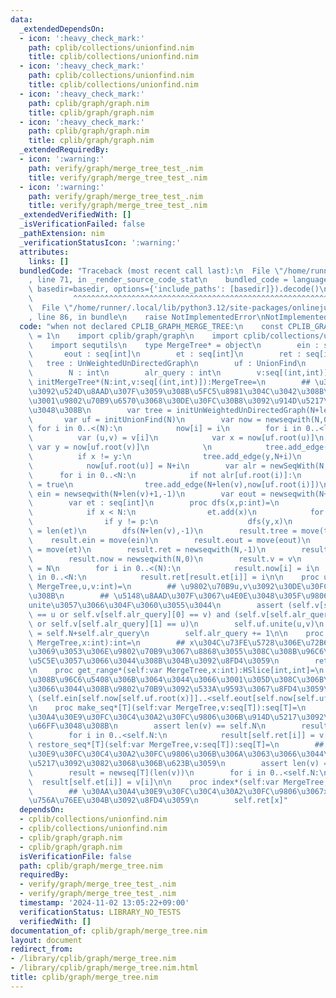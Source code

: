 ```yaml
---
data:
  _extendedDependsOn:
  - icon: ':heavy_check_mark:'
    path: cplib/collections/unionfind.nim
    title: cplib/collections/unionfind.nim
  - icon: ':heavy_check_mark:'
    path: cplib/collections/unionfind.nim
    title: cplib/collections/unionfind.nim
  - icon: ':heavy_check_mark:'
    path: cplib/graph/graph.nim
    title: cplib/graph/graph.nim
  - icon: ':heavy_check_mark:'
    path: cplib/graph/graph.nim
    title: cplib/graph/graph.nim
  _extendedRequiredBy:
  - icon: ':warning:'
    path: verify/graph/merge_tree_test_.nim
    title: verify/graph/merge_tree_test_.nim
  - icon: ':warning:'
    path: verify/graph/merge_tree_test_.nim
    title: verify/graph/merge_tree_test_.nim
  _extendedVerifiedWith: []
  _isVerificationFailed: false
  _pathExtension: nim
  _verificationStatusIcon: ':warning:'
  attributes:
    links: []
  bundledCode: "Traceback (most recent call last):\n  File \"/home/runner/.local/lib/python3.12/site-packages/onlinejudge_verify/documentation/build.py\"\
    , line 71, in _render_source_code_stat\n    bundled_code = language.bundle(stat.path,\
    \ basedir=basedir, options={'include_paths': [basedir]}).decode()\n          \
    \         ^^^^^^^^^^^^^^^^^^^^^^^^^^^^^^^^^^^^^^^^^^^^^^^^^^^^^^^^^^^^^^^^^^^^^^^^^^^^^^^^^\n\
    \  File \"/home/runner/.local/lib/python3.12/site-packages/onlinejudge_verify/languages/nim.py\"\
    , line 86, in bundle\n    raise NotImplementedError\nNotImplementedError\n"
  code: "when not declared CPLIB_GRAPH_MERGE_TREE:\n    const CPLIB_GRAPH_MERGE_TREE*\
    \ = 1\n    import cplib/graph/graph\n    import cplib/collections/unionfind\n\
    \    import sequtils\n    type MergeTree* = object\n        ein : seq[int]\n \
    \       eout : seq[int]\n        et : seq[int]\n        ret : seq[int]\n     \
    \   tree : UnWeightedUnDirectedGraph\n        uf : UnionFind\n        now : seq[int]\n\
    \        N : int\n        alr_query : int\n        v:seq[(int,int)]\n    proc\
    \ initMergeTree*(N:int,v:seq[(int,int)]):MergeTree=\n        ## \u30AF\u30A8\u30EA\
    \u3092\u524D\u8AAD\u307F\u3059\u308B\u5FC5\u8981\u304C\u3042\u308B\u306E\u3067\
    \u3001\u9802\u70B9\u6570\u3068\u30DE\u30FC\u30B8\u3092\u914D\u5217\u3067\u4E0E\
    \u3048\u308B\n        var tree = initUnWeightedUnDirectedGraph(N+len(v)+1)\n \
    \       var uf = initUnionFind(N)\n        var now = newseqwith(N,0)\n       \
    \ for i in 0..<(N):\n            now[i] = i\n        for i in 0..<len(v):\n  \
    \          var (u,v) = v[i]\n            var x = now[uf.root(u)]\n           \
    \ var y = now[uf.root(v)]\n            \n            tree.add_edge(x,N+i)\n  \
    \          if x != y:\n                tree.add_edge(y,N+i)\n            uf.unite(u,v)\n\
    \            now[uf.root(u)] = N+i\n        var alr = newSeqWith(N,false)\n  \
    \      for i in 0..<N:\n            if not alr[uf.root(i)]:\n                alr[uf.root(i)]\
    \ = true\n                tree.add_edge(N+len(v),now[uf.root(i)])\n        var\
    \ ein = newseqwith(N+len(v)+1,-1)\n        var eout = newseqwith(N+len(v)+1,-1)\n\
    \        var et : seq[int]\n        proc dfs(x,p:int)=\n            ein[x] = len(et)\n\
    \            if x < N:\n                et.add(x)\n            for y in tree[x]:\n\
    \                if y != p:\n                    dfs(y,x)\n            eout[x]\
    \ = len(et)\n        dfs(N+len(v),-1)\n        result.tree = move(tree)\n    \
    \    result.ein = move(ein)\n        result.eout = move(eout)\n        result.et\
    \ = move(et)\n        result.ret = newseqwith(N,-1)\n        result.uf = initUnionFind(N)\n\
    \        result.now = newseqwith(N,0)\n        result.v = v\n        result.N\
    \ = N\n        for i in 0..<(N):\n            result.now[i] = i\n        for i\
    \ in 0..<N:\n            result.ret[result.et[i]] = i\n\n    proc unite*(self:var\
    \ MergeTree,u,v:int)=\n        ## \u9802\u70B9u,v\u3092\u30DE\u30FC\u30B8\u3059\
    \u308B\n        ## \u5148\u8AAD\u307F\u3067\u4E0E\u3048\u305F\u9806\u756A\u306B\
    unite\u3057\u3066\u304F\u3060\u3055\u3044\n        assert (self.v[self.alr_query][0]\
    \ == u or self.v[self.alr_query][0] == v) and (self.v[self.alr_query][1] == v\
    \ or self.v[self.alr_query][1] == u)\n        self.uf.unite(u,v)\n        self.now[self.uf.root(u)]\
    \ = self.N+self.alr_query\n        self.alr_query += 1\n\n    proc get_id*(self:var\
    \ MergeTree,x:int):int=\n        ## x\u304C\u73FE\u5728\u306E\u72B6\u614B\u3067\
    \u3069\u3053\u306E\u9802\u70B9\u3067\u8868\u3055\u308C\u308B\u96C6\u5408\u306B\
    \u5C5E\u3057\u3066\u3044\u308B\u304B\u3092\u8FD4\u3059\n        return self.now[self.uf.root(x)]\n\
    \n    proc get_range*(self:var MergeTree,x:int):HSlice[int,int]=\n        ## \u3042\
    \u308B\u96C6\u5408\u306B\u3064\u3044\u3066\u3001\u305D\u308C\u306B\u5C5E\u3057\
    \u3066\u3044\u308B\u9802\u70B9\u3092\u533A\u9593\u3067\u8FD4\u3059\n        return\
    \ (self.ein[self.now[self.uf.root(x)]]..<self.eout[self.now[self.uf.root(x)]])\n\
    \n    proc make_seq*[T](self:var MergeTree,v:seq[T]):seq[T]=\n        ## \u30AA\
    \u30A4\u30E9\u30FC\u30C4\u30A2\u30FC\u9806\u306B\u914D\u5217\u3092\u4E26\u3073\
    \u66FF\u3048\u308B\n        assert len(v) == self.N\n        result = newseq[T](len(v))\n\
    \        for i in 0..<self.N:\n            result[self.ret[i]] = v[i]\n\n    proc\
    \ restore_seq*[T](self:var MergeTree,v:seq[T]):seq[T]=\n        ## \u30AA\u30A4\
    \u30E9\u30FC\u30C4\u30A2\u30FC\u9806\u306B\u306A\u3063\u3066\u3044\u308B\u914D\
    \u5217\u3092\u3082\u3068\u306B\u623B\u3059\n        assert len(v) == self.N\n\
    \        result = newseq[T](len(v))\n        for i in 0..<self.N:\n          \
    \  result[self.et[i]] = v[i]\n\n    proc index*(self:var MergeTree,x:int):int=\n\
    \        ## \u30AA\u30A4\u30E9\u30FC\u30C4\u30A2\u30FC\u9806\u3067x\u306F\u4F55\
    \u756A\u76EE\u304B\u3092\u8FD4\u3059\n        self.ret[x]"
  dependsOn:
  - cplib/collections/unionfind.nim
  - cplib/collections/unionfind.nim
  - cplib/graph/graph.nim
  - cplib/graph/graph.nim
  isVerificationFile: false
  path: cplib/graph/merge_tree.nim
  requiredBy:
  - verify/graph/merge_tree_test_.nim
  - verify/graph/merge_tree_test_.nim
  timestamp: '2024-11-02 13:05:22+09:00'
  verificationStatus: LIBRARY_NO_TESTS
  verifiedWith: []
documentation_of: cplib/graph/merge_tree.nim
layout: document
redirect_from:
- /library/cplib/graph/merge_tree.nim
- /library/cplib/graph/merge_tree.nim.html
title: cplib/graph/merge_tree.nim
---
```

